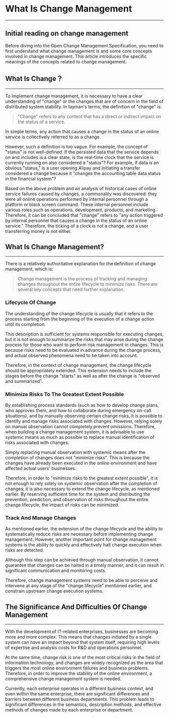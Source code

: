 # What Is Change Management

---
## Initial reading on change management



Before diving into the Open Change Management Specification, you need to first understand what change management is and some core concepts involved in change management. This article introduces the specific meanings of the concepts related to change management.

## What Is Change？

---


To implement change management, it is necessary to have a clear understanding of "change" or the changes that are of concern in the field of distributed system stability. In layman's terms, the definition of "change" is:
> "Change" refers to any content that has a direct or indirect impact on the status of a service.

In simple terms, any action that causes a change in the status of an online service is collectively referred to as a change.

However, such a definition is too vague. For example, the concept of "status" is not well-defined. If the persisted data that the service depends on and includes is a clear state, is the real-time clock that the service is currently running on also considered a "status"? For example, if data is an obvious "status," is a user opening Alipay and initiating a transfer considered a change because it "changes the accounting table data status in the financial system"?

Based on the above problem and an analysis of historical cases of online service failures caused by changes, a commonality was discovered: they were all online operations performed by internal personnel through a platform or black screen command. These internal personnel include various roles such as operations, development, products, and marketing. Therefore, it can be concluded that "change" refers to "any action triggered by internal personnel that causes a change in the status of an online service." Therefore, the ticking of a clock is not a change, and a user transferring money is not either.

## What Is Change Management?

--- 

There is a relatively authoritative explanation for the definition of change management, which is:

> Change management is the process of tracking and managing changes throughout the entire lifecycle to minimize risks. There are several key concepts that need further explanation.

### Lifecycle Of Change

The understanding of the change lifecycle is usually that it refers to the process starting from the beginning of the execution of a change action until its completion.

This description is sufficient for systems responsible for executing changes, but it is not enough to summarize the risks that may arise during the change process for those who want to perform risk management in changes. This is because risks need to be evaluated in advance during the change process, and actual observed phenomena need to be taken into account.

Therefore, in the context of change management, the change lifecycle should be appropriately extended. This extension needs to include the stages before the change "starts" as well as after the change is "observed and summarized".

### Minimize Risks To The Greatest Extent Possible

By establishing process standards (such as how to develop change plans, who approves them, and how to collaborate during emergency on-call situations), and by manually observing certain change risks, it is possible to identify and manage risks associated with changes. However, relying solely on manual observation cannot completely prevent omissions. Therefore, when building a change management system, it is advisable to use systemic means as much as possible to replace manual identification of risks associated with changes.

Simply replacing manual observation with systemic means after the completion of changes does not "minimize risks". This is because the changes have already been executed in the online environment and have affected actual users' businesses.

Therefore, in order to "minimize risks to the greatest extent possible", it is not enough to rely solely on systemic observation after the completion of changes; it is also necessary to extend the change lifecycle, as mentioned earlier. By reserving sufficient time for the system and distributing the prevention, prediction, and observation of risks throughout the entire change lifecycle, the impact of risks can be minimized.


### Track And Manage Changes

As mentioned earlier, the extension of the change lifecycle and the ability to systematically reduce risks are necessary before implementing change management. However, another important point for change management systems is the ability to quickly and effectively halt change execution when risks are detected.

Although this step can be achieved through manual observation, it cannot guarantee that changes can be halted in a timely manner, and it can result in significant communication and monitoring costs.

Therefore, change management systems need to be able to perceive and intervene at any stage of the "change lifecycle" mentioned earlier, and constrain upstream change execution systems.


## The Significance And Difficulties Of Change Management

---

With the development of IT-related enterprises, businesses are becoming more and more complex. This means that changes initiated by a single system can have an impact beyond that system itself, requiring high levels of expertise and analysis costs for R&D and operations personnel.

At the same time, change risk is one of the most critical risks in the field of information technology, and changes are widely recognized as the area that triggers the most online environment failures and business problems. Therefore, in order to improve the stability of the online environment, a comprehensive change management system is needed.

Currently, each enterprise operates in a different business context, and even within the same enterprise, there are significant differences and barriers between different business departments. This problem leads to significant differences in the semantics, description methods, and effective methods of changes made by each enterprise or department.

